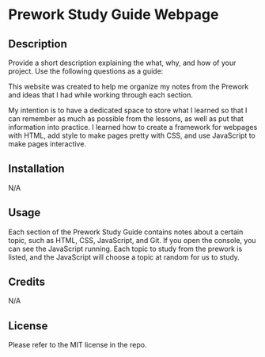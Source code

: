 # Prework Study Guide Webpage

## Description

Provide a short description explaining the what, why, and how of your project. Use the following questions as a guide:

This website was created to help me organize my notes from the Prework and ideas that I had while working through each section.

My intention is to have a dedicated space to store what I learned so that I can remember as much as possible from the lessons, as well as put that information into practice. I learned how to create a framework for webpages with HTML, add style to make pages pretty with CSS, and use JavaScript to make pages interactive.

## Installation

N/A

## Usage

Each section of the Prework Study Guide contains notes about a certain topic, such as HTML, CSS, JavaScript, and Git. If you open the console, you can see the JavaScript running. Each topic to study from the prework is listed, and the JavaScript will choose a topic at random for us to study.

## Credits

N/A

## License

Please refer to the MIT license in the repo.